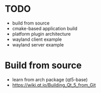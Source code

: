 <!--
{
  "title": "Qt",
  "date": "2017-05-18T12:28:03+09:00",
  "category": "",
  "tags": ["linux"],
  "draft": true
}
-->


# TODO

- build from source
- cmake-based application build
- platform plugin architecture
- wayland client example
- wayland server example


# Build from source

- learn from arch package (qt5-base)
- https://wiki.qt.io/Building_Qt_5_from_Git
